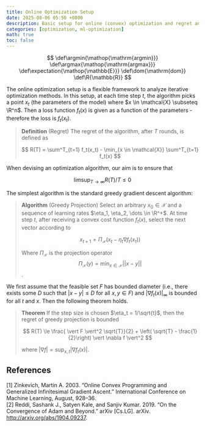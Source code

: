 ```yaml
---
title: Online Optimization Setup
date: 2025-08-06 05:50 +0800
description: Basic setup for online (convex) optimization and regret analysis.
categories: [optimization, ml-optimization]
math: true
toc: false
---
```


$$
    \def\argmin{\mathop{\mathrm{argmin}}}
    \def\argmax{\mathop{\mathrm{argmax}}}
    \def\expectation{\mathop{\mathbb{E}}}
    \def\dom{\mathrm{dom}}
    \def\R{\mathbb{R}}
$$


The online optimization setup is a flexible framework to analyze iterative optimization methods. In this setup, at each time step $t$, the algorithm picks a point $x_t$ (the parameters of the model) where $x \in \mathcal{X} \subseteq \R^n$. Then a loss function $f_t(x)$ is given as a function of the parameters - therefore the loss is $f_t(x_t)$.

> **Definition** (Regret) The regret of the algorithm, after $T$ rounds, is defined as
>
> $$
R(T) = \sum^T_{t=1} f_t(x_t) - \min_{x \in \mathcal{X}} \sum^T_{t=1} f_t(x)
> $$

When devising an optimization algorithm, our aim is to ensure that 

$$
\limsup_{T \to \infty} R(T)/T \le 0
$$

The simplest algorithm is the standard greedy gradient descent algorithm:

> **Algorithm** (Greedy Projection) Select an arbitrary $x_0 \in \mathcal{X}$ and a sequence of learning rates $\eta_1, \eta_2, \dots \in \R^+$. At time step $t$, after receiving a convex cost function $f_t(x)$, select the next vector according to
> 
> $$
x_{t+1} = \Pi_\mathcal{X} (x_t - \eta_t \nabla f_t(x_t))
> $$
>
> Where $\Pi_\mathcal{X}$ is the projection operator 
$$\Pi_\mathcal{X}(y) =  \min_{x \in \mathcal{X}} || x-y ||$$
.

We first assume that the feasible set $F$ has bounded diameter (i.e., there exists some $D$ such that $\vert x-y \vert \le D$ for all  $x,y \in F$) and $\vert \nabla f_t(x) \vert_\infty$ is bounded for all $t$ and $x$. Then the following theorem holds.

> **Theorem** If the step size is chosen $\eta_t = 1/\sqrt{t}$, then the regret of greedy projection is bounded
>
> $$
R(T) \le \frac{ \vert F \vert^2 \sqrt{T}}{2} + \left( \sqrt{T} - \frac{1}{2}\right) \vert \nabla f \vert^2
> $$
>
> where $\vert \nabla f \vert = \sup_{x,t} \vert \nabla f_t(x) \vert$.

## References
[1] Zinkevich, Martin A. 2003. “Online Convex Programming and Generalized Infinitesimal Gradient Ascent.” International Conference on Machine Learning, August, 928–36. \
[2] Reddi, Sashank J., Satyen Kale, and Sanjiv Kumar. 2019. “On the Convergence of Adam and Beyond.” arXiv [Cs.LG]. arXiv. http://arxiv.org/abs/1904.09237.
